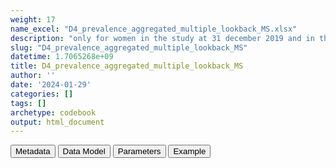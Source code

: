 ```yaml
---
weight: 17
name_excel: "D4_prevalence_aggregated_multiple_lookback_MS.xlsx"
description: "only for women in the study at 31 december 2019 and in the population since 5 or 10 years: numerator of all 5 algorithms calculated with multiple look back periods, and denominators"
slug: "D4_prevalence_aggregated_multiple_lookback_MS"
datetime: 1.7065268e+09
title: D4_prevalence_aggregated_multiple_lookback_MS
author: ''
date: '2024-01-29'
categories: []
tags: []
archetype: codebook
output: html_document
---
```


<script src="/rmarkdown-libs/core-js/shim.min.js"></script>
<script src="/rmarkdown-libs/react/react.min.js"></script>
<script src="/rmarkdown-libs/react/react-dom.min.js"></script>
<script src="/rmarkdown-libs/reactwidget/react-tools.js"></script>
<script src="/rmarkdown-libs/htmlwidgets/htmlwidgets.js"></script>
<link href="/rmarkdown-libs/reactable/reactable.css" rel="stylesheet" />
<script src="/rmarkdown-libs/reactable-binding/reactable.js"></script>
<div class="tab">
<button class="tablinks" onclick="openCity(event, &#39;Metadata&#39;)" id="defaultOpen">Metadata</button>
<button class="tablinks" onclick="openCity(event, &#39;Data Model&#39;)">Data Model</button>
<button class="tablinks" onclick="openCity(event, &#39;Parameters&#39;)">Parameters</button>
<button class="tablinks" onclick="openCity(event, &#39;Example&#39;)">Example</button>
</div>
<div class="tabcontent"></div>
<div id="Example" class="tabcontent">
<div id="htmlwidget-1" class="reactable html-widget " style="width:auto;height:600px;"></div>
<script type="application/json" data-for="htmlwidget-1">{"x":{"tag":{"name":"Reactable","attribs":{"data":{"algorithm":["M1_1","M1_1","M1_2","M1_2","M1_3","M1_3","M1_5","M1_5","M1_8","M1_8","M1_all","M1_all","M2_1","M2_1","M2_2","M2_2","M2_3","M2_3","M2_5","M2_5"],"years_of_lookback_at_20191231":[5,10,5,10,5,10,5,10,5,10,5,10,5,10,5,10,5,10,5,10],"numerator":[2,1,3,2,3,2,3,2,2,2,3,3,1,1,2,1,2,1,2,1],"denominator":[242,202,242,202,242,202,242,202,242,202,242,202,242,202,242,202,242,202,242,202],"datasource":["TEST","TEST","TEST","TEST","TEST","TEST","TEST","TEST","TEST","TEST","TEST","TEST","TEST","TEST","TEST","TEST","TEST","TEST","TEST","TEST"]},"columns":[{"id":"algorithm","name":"algorithm","type":"character"},{"id":"years_of_lookback_at_20191231","name":"years_of_lookback_at_20191231","type":"numeric"},{"id":"numerator","name":"numerator","type":"numeric"},{"id":"denominator","name":"denominator","type":"numeric"},{"id":"datasource","name":"datasource","type":"character"}],"sortable":false,"searchable":true,"pagination":false,"highlight":true,"bordered":true,"striped":true,"style":{"maxWidth":1800},"height":"600px","dataKey":"8b9ba137825063969e8bd365781fa5bf"},"children":[]},"class":"reactR_markup"},"evals":[],"jsHooks":[]}</script>
</div>
